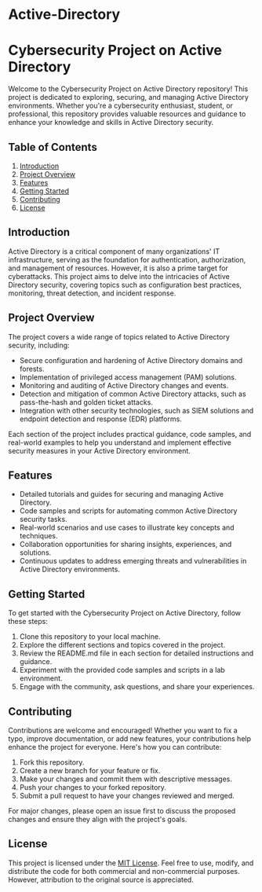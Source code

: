
# Active-Directory
# Cybersecurity Project on Active Directory

Welcome to the Cybersecurity Project on Active Directory repository! This project is dedicated to exploring, securing, and managing Active Directory environments. Whether you're a cybersecurity enthusiast, student, or professional, this repository provides valuable resources and guidance to enhance your knowledge and skills in Active Directory security.

## Table of Contents

1. [Introduction](#introduction)
2. [Project Overview](#project-overview)
3. [Features](#features)
4. [Getting Started](#getting-started)
5. [Contributing](#contributing)
6. [License](#license)

## Introduction

Active Directory is a critical component of many organizations' IT infrastructure, serving as the foundation for authentication, authorization, and management of resources. However, it is also a prime target for cyberattacks. This project aims to delve into the intricacies of Active Directory security, covering topics such as configuration best practices, monitoring, threat detection, and incident response.

## Project Overview

The project covers a wide range of topics related to Active Directory security, including:

- Secure configuration and hardening of Active Directory domains and forests.
- Implementation of privileged access management (PAM) solutions.
- Monitoring and auditing of Active Directory changes and events.
- Detection and mitigation of common Active Directory attacks, such as pass-the-hash and golden ticket attacks.
- Integration with other security technologies, such as SIEM solutions and endpoint detection and response (EDR) platforms.

Each section of the project includes practical guidance, code samples, and real-world examples to help you understand and implement effective security measures in your Active Directory environment.

## Features

- Detailed tutorials and guides for securing and managing Active Directory.
- Code samples and scripts for automating common Active Directory security tasks.
- Real-world scenarios and use cases to illustrate key concepts and techniques.
- Collaboration opportunities for sharing insights, experiences, and solutions.
- Continuous updates to address emerging threats and vulnerabilities in Active Directory environments.

## Getting Started

To get started with the Cybersecurity Project on Active Directory, follow these steps:

1. Clone this repository to your local machine.
2. Explore the different sections and topics covered in the project.
3. Review the README.md file in each section for detailed instructions and guidance.
4. Experiment with the provided code samples and scripts in a lab environment.
5. Engage with the community, ask questions, and share your experiences.

## Contributing

Contributions are welcome and encouraged! Whether you want to fix a typo, improve documentation, or add new features, your contributions help enhance the project for everyone. Here's how you can contribute:

1. Fork this repository.
2. Create a new branch for your feature or fix.
3. Make your changes and commit them with descriptive messages.
4. Push your changes to your forked repository.
5. Submit a pull request to have your changes reviewed and merged.

For major changes, please open an issue first to discuss the proposed changes and ensure they align with the project's goals.

## License

This project is licensed under the [MIT License](LICENSE). Feel free to use, modify, and distribute the code for both commercial and non-commercial purposes. However, attribution to the original source is appreciated.
